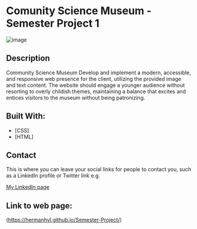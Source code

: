 # Comunity Science Museum - Semester Project 1

![image]("https://i.ibb.co/nrNYHd0/Skjermbilde-2024-06-04-133215.png")


## Description

Community Science Museum Develop and implement a modern, accessible, and responsive web presence for the client, utilizing the provided image and text content. 
The website should engage a younger audience without resorting to overly childish themes, maintaining a balance that excites and entices 
visitors to the museum without being patronizing.

## Built With:

- [CSS]
- [HTML]

## Contact

This is where you can leave your social links for people to contact you, such as a LinkedIn profile or Twitter link e.g.

[My LinkedIn page](https://www.linkedin.com/in/herman-hylland/)

## Link to web page:

(https://hermanhyl.github.io/Semester-Project/)
